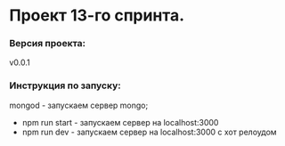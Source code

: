 # Проект 13-го спринта.

### Версия проекта:
v0.0.1
### Инструкция по запуску:
mongod - запускаем сервер mongo;
*  npm run start - запускаем сервер на localhost:3000
*  npm run dev - запускаем сервер на localhost:3000 с хот релоудом
